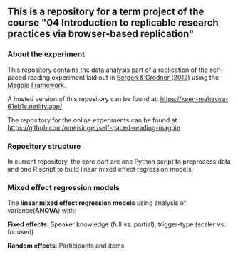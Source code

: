 ## This is a repository for a term project of the course "04  Introduction to replicable research practices via browser-based replication"

### About the experiment
This repository contains the data analysis part of a replication of the self-paced reading experiment laid out in [Bergen & Grodner (2012)](https://web.archive.org/web/20160508203939id_/http://web.mit.edu/bergen/www/papers/BergenGrodner%202012.pdf) using the [Magpie Framework](https://magpie-manual.netlify.app/).

A hosted version of this repository can be found at: https://keen-mahavira-61eb1c.netlify.app/

The repository for the online experiments can be found at : https://github.com/nmeisinger/self-paced-reading-magpie

### Repository structure

In current repository, the core part are one Python script to preprocess data and one R script to build linear mixed effect regression models.


### Mixed effect regression models

The **linear mixed effect regression models** using analysis of variance(**ANOVA**) with:

**Fixed effects**: Speaker knowledge (full vs. partial), trigger-type (scaler vs. focused)

**Random effects**: Participants and items.

